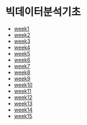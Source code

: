 # 빅데이터분석기초
* [week1](https://github.com/qlkdkd/school-3-1/tree/main/FundementalBigData/week1)
* [week2]()
* [week3]()
* [week4]()
* [week5]()
* [week6]()
* [week7]()
* [week8]()
* [week9]()
* [week10]()
* [week11]()
* [week12]()
* [week13]()
* [week14]()
* [week15]()
